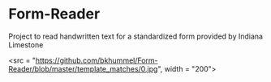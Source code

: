 # Form-Reader
Project to read handwritten text for a standardized form provided by Indiana Limestone




<src = "https://github.com/bkhummel/Form-Reader/blob/master/template_matches/0.jpg", width = "200">
